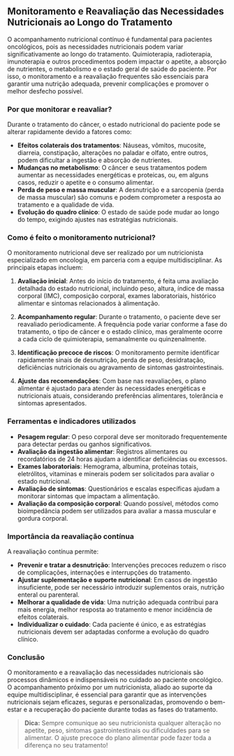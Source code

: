 
## Monitoramento e Reavaliação das Necessidades Nutricionais ao Longo do Tratamento

O acompanhamento nutricional contínuo é fundamental para pacientes oncológicos, pois as necessidades nutricionais podem variar significativamente ao longo do tratamento. Quimioterapia, radioterapia, imunoterapia e outros procedimentos podem impactar o apetite, a absorção de nutrientes, o metabolismo e o estado geral de saúde do paciente. Por isso, o monitoramento e a reavaliação frequentes são essenciais para garantir uma nutrição adequada, prevenir complicações e promover o melhor desfecho possível.

### Por que monitorar e reavaliar?

Durante o tratamento do câncer, o estado nutricional do paciente pode se alterar rapidamente devido a fatores como:

- **Efeitos colaterais dos tratamentos**: Náuseas, vômitos, mucosite, diarreia, constipação, alterações no paladar e olfato, entre outros, podem dificultar a ingestão e absorção de nutrientes.
- **Mudanças no metabolismo**: O câncer e seus tratamentos podem aumentar as necessidades energéticas e proteicas, ou, em alguns casos, reduzir o apetite e o consumo alimentar.
- **Perda de peso e massa muscular**: A desnutrição e a sarcopenia (perda de massa muscular) são comuns e podem comprometer a resposta ao tratamento e a qualidade de vida.
- **Evolução do quadro clínico**: O estado de saúde pode mudar ao longo do tempo, exigindo ajustes nas estratégias nutricionais.

### Como é feito o monitoramento nutricional?

O monitoramento nutricional deve ser realizado por um nutricionista especializado em oncologia, em parceria com a equipe multidisciplinar. As principais etapas incluem:

1. **Avaliação inicial**: Antes do início do tratamento, é feita uma avaliação detalhada do estado nutricional, incluindo peso, altura, índice de massa corporal (IMC), composição corporal, exames laboratoriais, histórico alimentar e sintomas relacionados à alimentação.

2. **Acompanhamento regular**: Durante o tratamento, o paciente deve ser reavaliado periodicamente. A frequência pode variar conforme a fase do tratamento, o tipo de câncer e o estado clínico, mas geralmente ocorre a cada ciclo de quimioterapia, semanalmente ou quinzenalmente.

3. **Identificação precoce de riscos**: O monitoramento permite identificar rapidamente sinais de desnutrição, perda de peso, desidratação, deficiências nutricionais ou agravamento de sintomas gastrointestinais.

4. **Ajuste das recomendações**: Com base nas reavaliações, o plano alimentar é ajustado para atender às necessidades energéticas e nutricionais atuais, considerando preferências alimentares, tolerância e sintomas apresentados.

### Ferramentas e indicadores utilizados

- **Pesagem regular**: O peso corporal deve ser monitorado frequentemente para detectar perdas ou ganhos significativos.
- **Avaliação da ingestão alimentar**: Registros alimentares ou recordatórios de 24 horas ajudam a identificar deficiências ou excessos.
- **Exames laboratoriais**: Hemograma, albumina, proteínas totais, eletrólitos, vitaminas e minerais podem ser solicitados para avaliar o estado nutricional.
- **Avaliação de sintomas**: Questionários e escalas específicas ajudam a monitorar sintomas que impactam a alimentação.
- **Avaliação da composição corporal**: Quando possível, métodos como bioimpedância podem ser utilizados para avaliar a massa muscular e gordura corporal.

### Importância da reavaliação contínua

A reavaliação contínua permite:

- **Prevenir e tratar a desnutrição**: Intervenções precoces reduzem o risco de complicações, internações e interrupções do tratamento.
- **Ajustar suplementação e suporte nutricional**: Em casos de ingestão insuficiente, pode ser necessário introduzir suplementos orais, nutrição enteral ou parenteral.
- **Melhorar a qualidade de vida**: Uma nutrição adequada contribui para mais energia, melhor resposta ao tratamento e menor incidência de efeitos colaterais.
- **Individualizar o cuidado**: Cada paciente é único, e as estratégias nutricionais devem ser adaptadas conforme a evolução do quadro clínico.

### Conclusão

O monitoramento e a reavaliação das necessidades nutricionais são processos dinâmicos e indispensáveis no cuidado ao paciente oncológico. O acompanhamento próximo por um nutricionista, aliado ao suporte da equipe multidisciplinar, é essencial para garantir que as intervenções nutricionais sejam eficazes, seguras e personalizadas, promovendo o bem-estar e a recuperação do paciente durante todas as fases do tratamento.

> **Dica:** Sempre comunique ao seu nutricionista qualquer alteração no apetite, peso, sintomas gastrointestinais ou dificuldades para se alimentar. O ajuste precoce do plano alimentar pode fazer toda a diferença no seu tratamento!
```
